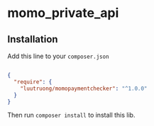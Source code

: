 # momo_private_api

## Installation

Add this line to your `composer.json`

```json

{
  "require": {
    "luutruong/momopaymentchecker": "^1.0.0"
  }
}

```

 Then run `composer install` to install this lib.
